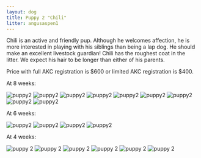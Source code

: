 ```yaml
---
layout: dog
title: Puppy 2 "Chili"
litter: angusaspen1
---
```


Chili is an active and friendly pup. Although he welcomes affection, he is more interested in playing with his siblings than being a lap dog. He should make an excellent livestock guardian! Chili has the roughest coat in the litter. We expect his hair to be longer than either of his parents.

Price with full AKC registration is $600 or limited AKC registration is $400.

At 8 weeks:

![puppy2](http://farm4.staticflickr.com/3891/15129399300_1f0f330bd9_z_d.jpg)
![puppy2](http://farm4.staticflickr.com/3835/15312948431_a33e3969af_z_d.jpg)
![puppy2](http://farm4.staticflickr.com/3925/15316112615_463649bde5_z_d.jpg)
![puppy2](http://farm6.staticflickr.com/5565/15129373529_d44701f065_z_d.jpg)
![puppy2](http://farm6.staticflickr.com/5584/15315777402_9ae4d6642d_z_d.jpg)
![puppy2](http://farm6.staticflickr.com/5571/15293084906_1f8a37fc4d_z_d.jpg)
![puppy2](http://farm6.staticflickr.com/5555/15129586767_eb1bb6b47c_z_d.jpg)
![puppy2](http://farm4.staticflickr.com/3920/15315788672_dca9ca0f8a_z_d.jpg)
![puppy2](http://farm4.staticflickr.com/3860/15129590667_bb47b1b33c_z_d.jpg)

At 6 weeks:

![puppy2](http://farm4.staticflickr.com/3866/15142652342_64b4b108cf_z_d.jpg)
![puppy2](http://farm4.staticflickr.com/3909/14956476707_ab809bc271_z_d.jpg)
![puppy2](http://farm6.staticflickr.com/5583/14956477378_c8d206460c_z_d.jpg)
![puppy2](http://farm4.staticflickr.com/3850/15143034475_6ce0a267af_z_d.jpg)

At 4 weeks:

![puppy 2](http://farm4.staticflickr.com/3903/14984501922_9c65be5769_z_d.jpg)
![puppy 2](http://farm6.staticflickr.com/5576/14798369537_ed87029b92_z_d.jpg)
![puppy 2](http://farm6.staticflickr.com/5577/14981803111_8aecb19511_z_d.jpg)
![puppy 2](http://farm6.staticflickr.com/5588/14798225240_df8ca14dc2_z_d.jpg)
![puppy 2](http://farm4.staticflickr.com/3874/14984877505_79bf913dfe_z_d.jpg)
![puppy 2](http://farm6.staticflickr.com/5568/14798263628_08990e960b_z_d.jpg)
